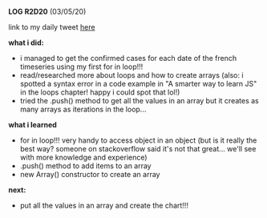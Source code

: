 **LOG R2D20** (03/05/20)

link to my daily tweet [here](https://twitter.com/Nightcoder2/status/1256787708346880001)


**what i did:**

- i managed to get the confirmed cases for each date of the french timeseries using my first for in loop!!!
- read/researched more about loops and how to create arrays (also: i spotted a syntax error in a code example in "A smarter way to learn JS" in the loops chapter! happy i could spot that lol!)
- tried the .push() method to get all the values in an array but it creates as many arrays as iterations in the loop...


**what i learned**

- for in loop!!! very handy to access object in an object (but is it really the best way? someone on stackoverflow said it's not that great... we'll see with more knowledge and experience)
- .push() method to add items to an array
- new Array() constructor to create an array


**next:**

- put all the values in an array and create the chart!!!
